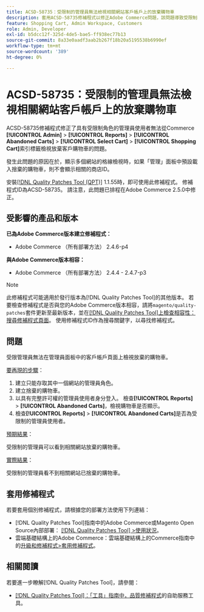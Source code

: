 ```yaml
---
title: ACSD-58735：受限制的管理員無法檢視相關網站客戶帳戶上的放棄購物車
description: 套用ACSD-58735修補程式以修正Adobe Commerce問題，該問題導致受限制的管理員無法檢視相關網站之Commerce管理員中客戶帳戶頁面上的放棄購物車。
feature: Shopping Cart, Admin Workspace, Customers
role: Admin, Developer
exl-id: b5dcc12f-325d-4de5-bae5-ff938ec77b13
source-git-commit: 8a33e0aadf3aab2b267f18b20a5195538b6990ef
workflow-type: tm+mt
source-wordcount: '389'
ht-degree: 0%

---
```


# ACSD-58735：受限制的管理員無法檢視相關網站客戶帳戶上的放棄購物車

ACSD-58735修補程式修正了具有受限制角色的管理員使用者無法從Commerce **[!UICONTROL Admin]** > **[!UICONTROL Reports]** > **[!UICONTROL Abandoned Carts]** > **[!UICONTROL Select Cart]** > **[!UICONTROL Shopping Cart]**&#x200B;索引標籤檢視放棄客戶購物車的問題。

發生此問題的原因在於，顯示多個網站的格線檢視時，如果「管理」面板中預設載入捨棄的購物車，則不會顯示相關的商店ID。

安裝[[!DNL Quality Patches Tool (QPT)]](/help/tools/quality-patches-tool/quality-patches-tool-to-self-serve-quality-patches.md) 1.1.55時，即可使用此修補程式。 修補程式ID為ACSD-58735。 請注意，此問題已排程在Adobe Commerce 2.5.0中修正。

## 受影響的產品和版本

**已為Adobe Commerce版本建立修補程式：**

* Adobe Commerce （所有部署方法） 2.4.6-p4

**與Adobe Commerce版本相容：**

* Adobe Commerce （所有部署方法） 2.4.4 - 2.4.7-p3

>[!NOTE]
>
>此修補程式可能適用於發行版本為[!DNL Quality Patches Tool]的其他版本。 若要檢查修補程式是否與您的Adobe Commerce版本相容，請將`magento/quality-patches`套件更新至最新版本，並在[[!DNL Quality Patches Tool]上檢查相容性：搜尋修補程式頁面](https://experienceleague.adobe.com/tools/commerce-quality-patches/index.html)。 使用修補程式ID作為搜尋關鍵字，以尋找修補程式。

## 問題

受限管理員無法在管理員面板中的客戶帳戶頁面上檢視放棄的購物車。

<u>要再現的步驟</u>：

1. 建立只能存取其中一個網站的管理員角色。
1. 建立捨棄的購物車。
1. 以具有完整許可權的管理員使用者身分登入。 檢查&#x200B;**[!UICONTROL Reports]** > **[!UICONTROL Abandoned Carts]**，檢視購物車是否顯示。
1. 檢查&#x200B;**[!UICONTROL Reports]** > **[!UICONTROL Abandoned Carts]**&#x200B;是否為受限制的管理員使用者。

<u>預期結果</u>：

受限制的管理員可以看到相關網站放棄的購物車。

<u>實際結果</u>：

受限制的管理員看不到相關網站已捨棄的購物車。

## 套用修補程式

若要套用個別修補程式，請根據您的部署方法使用下列連結：

* [!DNL Quality Patches Tool]指南中的Adobe Commerce或Magento Open Source內部部署： [[!DNL Quality Patches Tool] >使用狀況](/help/tools/quality-patches-tool/usage.md)。
* 雲端基礎結構上的Adobe Commerce：雲端基礎結構上的Commerce指南中的[升級和修補程式>套用修補程式](https://experienceleague.adobe.com/docs/commerce-cloud-service/user-guide/develop/upgrade/apply-patches.html)。

## 相關閱讀

若要進一步瞭解[!DNL Quality Patches Tool]，請參閱：

* [[!DNL Quality Patches Tool]：「工具」指南中，品質修補程式](/help/tools/quality-patches-tool/quality-patches-tool-to-self-serve-quality-patches.md)的自助服務工具。
